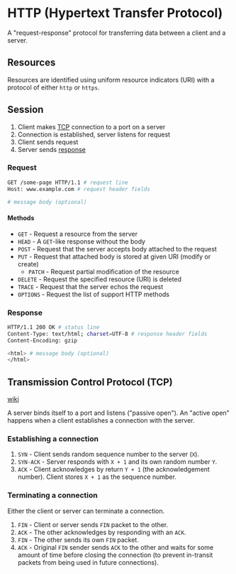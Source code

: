 # HTTP (Hypertext Transfer Protocol)

A "request-response" protocol for transferring data between a client and a server.

## Resources

Resources are identified using uniform resource indicators (URI) with a protocol of either `http` or `https`.

## Session

1. Client makes [TCP](#TCP) connection to a port on a server
2. Connection is established, server listens for request
3. Client sends request
4. Server sends [response](https://www.w3.org/Protocols/rfc2616/rfc2616-sec6.html)

### Request

```bash
GET /some-page HTTP/1.1 # request line
Host: www.example.com # request header fields

# message body (optional)
```

#### Methods

* `GET` - Request a resource from the server
* `HEAD` - A `GET`-like response without the body
* `POST` - Request that the server accepts body attached to the request
* `PUT` - Request that attached body is stored at given URI (modify or create)
  * `PATCH` - Request partial modification of the resource
* `DELETE` - Request the specified resource (URI) is deleted
* `TRACE` - Request that the server echos the request
* `OPTIONS` - Request the list of support HTTP methods

### Response

```bash
HTTP/1.1 200 OK # status line
Content-Type: text/html; charset=UTF-8 # response header fields
Content-Encoding: gzip

<html> # message body (optional)
</html>
```

## Transmission Control Protocol (TCP)

[wiki](https://en.wikipedia.org/wiki/Transmission_Control_Protocol)

A server binds itself to a port and listens ("passive open"). An "active open" happens when a client establishes a connection with the server.

### Establishing a connection

1. `SYN` - Client sends random sequence number to the server (`X`).
2. `SYN-ACK` - Server responds with `X + 1` and its own random number `Y`.
3. `ACK` - Client acknowledges by return `Y + 1` (the acknowledgement number). Client stores `X + 1` as the sequence number.

### Terminating a connection

Either the client or server can terminate a connection.

1. `FIN` - Client or server sends `FIN` packet to the other.
2. `ACK` - The other acknowledges by responding with an `ACK`.
3. `FIN` - The other sends its own `FIN` packet.
4. `ACK` - Original `FIN` sender sends `ACK` to the other and waits for some amount of time before closing the connection (to prevent in-transit packets from being used in future connections).
